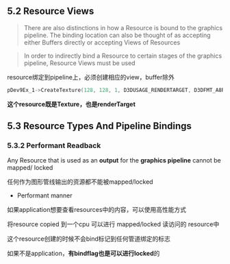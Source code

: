 ## 5.2 Resource Views

> There are also distinctions in how a Resource is bound to the graphics pipeline. The binding location can also be thought of as accepting either Buffers directly or accepting Views of Resources

> In order to indirectly bind a Resource to certain stages of the graphics pipeline, Resource Views must be used

resource绑定到pipeline上，必须创建相应的view，buffer除外

```cpp
pDev9Ex_1->CreateTexture(128, 128, 1, D3DUSAGE_RENDERTARGET, D3DFMT_A8R8G8B8, D3DPOOL_DEFAULT, pTex_1, NULL);
```

**这个resource既是Texture，也是renderTarget**


## **5.3 Resource Types And Pipeline Bindings**

### 5.3.2 Performant Readback

Any Resource that is used as an **output** for the **graphics pipeline** cannot be mapped/ locked

任何作为图形管线输出的资源都不能被mapped/locked

* Performant manner

如果application想要查看resources中的内容，可以使用高性能方式

将resource copied 到一个cpu 可以进行 mapped/locked  读访问的 resource中

这个resource创建的时候不会bind标记到任何管道绑定的标志

如果不是application，**有bindflag也是可以进行locked**的
